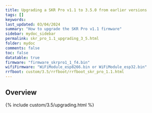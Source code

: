 ```yaml
---
title: Upgrading a SKR Pro v1.1 to 3.5.0 from earlier versions
tags: []
keywords: 
last_updated: 03/04/2024
summary: "How to upgrade the SKR Pro v1.1 firmware"
sidebar: mydoc_sidebar
permalink: skr_pro_1.1_upgrading_3_5.html
folder: mydoc
comments: false
toc: false
datatable: true
firmware: "firmware_skrpro1_1_f4.bin"
wifiFirmware: "WiFiModule_esp8266.bin or WiFiModule_esp32.bin"
rrfboot: custom/3.5/rrfboot/rrfboot_skr_pro_1.1.html
---
```


## Overview

{% include custom/3.5/upgrading.html %}
